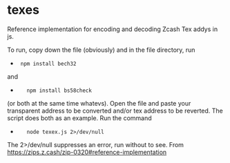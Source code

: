 # texes
Reference implementation for encoding and decoding Zcash Tex addys in js.

To run, copy down the file (obviously) and in the file directory, run 
-      npm install bech32 
and 
-        npm install bs58check 
(or both at the same time whatevs). 
Open the file and paste your transparent address to be converted and/or tex address to be reverted. The script does both as an example.
Run the command 
-        node texex.js 2>/dev/null
The 2>/dev/null suppresses an error, run without to see.
From https://zips.z.cash/zip-0320#reference-implementation
